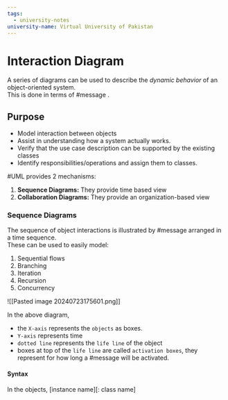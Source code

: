 ```yaml
---
tags:
  - university-notes
university-name: Virtual University of Pakistan
---
```


# Interaction Diagram
A series of diagrams can be used to describe the _dynamic behavior_ of an object-oriented system.  
This is done in terms of #message .

## Purpose
- Model interaction between objects
- Assist in understanding how a system actually works.
- Verify that the use case description can be supported by the existing classes
- Identify responsibilities/operations and assign them to classes.

#UML provides 2 mechanisms:
1. **Sequence Diagrams:** They provide time based view
2. **Collaboration Diagrams:** They provide an organization-based view

### Sequence Diagrams
The sequence of object interactions is illustrated by #message arranged in a time sequence.  
These can be used to easily model:
1. Sequential flows
2. Branching
3. Iteration
4. Recursion
5. Concurrency

![[Pasted image 20240723175601.png]]

In the above diagram,
- the `X-axis` represents the `objects` as boxes.
- `Y-axis` represents time
- `dotted line` represents the `life line` of the object
- boxes at top of the `life line` are called `activation boxes`, they represent for how long a #message will be activated.

#### Syntax
In the objects, \[instance name]\[: class name]

